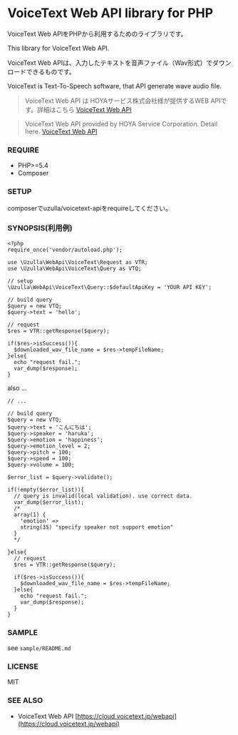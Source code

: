 VoiceText Web API library for PHP
=================================

VoiceText Web APIをPHPから利用するためのライブラリです。

This library for VoiceText Web API.


VoiceText Web APIは、入力したテキストを音声ファイル（Wav形式）でダウンロードできるものです。

VoiceText is Text-To-Speech software, that API generate wave audio file.


> VoiceText Web API は HOYAサービス株式会社様が提供するWEB APIです。詳細はこちら [VoiceText Web API](https://cloud.voicetext.jp/webapi)

> VoiceText Web API provided by HOYA Service Corporation. Detail here. [VoiceText Web API](https://cloud.voicetext.jp/webapi)


### REQUIRE

- PHP>=5.4
- Composer


### SETUP

composerでuzulla/voicetext-apiをrequireしてください。

### SYNOPSIS(利用例)

```
<?php
require_once('vendor/autoload.php');

use \Uzulla\WebApi\VoiceText\Request as VTR;
use \Uzulla\WebApi\VoiceText\Query as VTQ;

// setup
\Uzulla\WebApi\VoiceText\Query::$defaultApiKey = 'YOUR API KEY';

// build query
$query = new VTQ;
$query->text = 'hello';

// request
$res = VTR::getResponse($query);

if($res->isSuccess()){
  $downloaded_wav_file_name = $res->tempFileName;
}else{
  echo "request fail.";
  var_dump($response);
}

```

also ...

```
// ...

// build query
$query = new VTQ;
$query->text = 'こんにちは';
$query->speaker = 'haruka';
$query->emotion = 'happiness';
$query->emotion_level = 2;
$query->pitch = 100;
$query->speed = 100;
$query->volume = 100;

$error_list = $query->validate();

if(!empty($error_list)){
  // query is invalid(local validation). use correct data.
  var_dump($error_list);
  /*
  array(1) {
    'emotion' =>
    string(35) "specify speaker not support emotion"
  }
  */

}else{
  // request
  $res = VTR::getResponse($query);

  if($res->isSuccess()){
    $downloaded_wav_file_name = $res->tempFileName;
  }else{
    echo "request fail.";
    var_dump($response);
  }
}
```

### SAMPLE

see `sample/README.md`

### LICENSE

MIT

### SEE ALSO

- VoiceText Web API [https://cloud.voicetext.jp/webapi](https://cloud.voicetext.jp/webapi)
